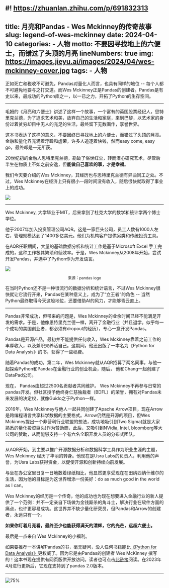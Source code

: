 #! https://zhuanlan.zhihu.com/p/691832313
---
title: 月亮和Pandas - Wes Mckinney的传奇故事
slug: legend-of-wes-mckinney
date: 2024-04-10
categories:
    - 人物
motto: 不要因寻找地上的六便士，而错过了头顶的月亮
lineNumbers: true
img: https://images.jieyu.ai/images/2024/04/wes-mckinney-cover.jpg
tags: 
    - 人物
---

正如死亡和税收不可避免，Pandas对量化人而言，也具有同样的地位 -- 每个人都不可避免地要与之打交道。而Wes Mckinney正是Pandas的创建者。Pandas是有史以来，最成功的Python库之一，以一已之力，开拓了Python的生存空间。

---

毛姆的《月亮和六便士》讲述了这样一个故事，一个富有的英国股票经纪人，思特里克兰德，为了追求艺术和美，放弃自己的生活和家庭，来到巴黎，以艺术家的身份过着贫穷却目中无人的充足的生活，最终留下无数画作，享誉世界。

这本书表达了这样的意义，不要因终日寻找地上的六便士，而错过了头顶的月亮。金融和量化界充满着浮躁和虚荣，许多人追逐着快钱，然而easy come, easy go，最终却是一无所获。

20世纪初的金融人思特里克兰德，勘破了俗世红尘，转而潜心研究艺术，尽管后半生在物质上不如之前安逸，但**能做自己喜欢的事，才是幸福**。

我们今天要介绍的Wes Mckinney，其经历也与思特里克兰德有异曲同工之处。不过，Wes Mckinney在经济上只有很小一段时间没有收入，随后很快就取得了事业上的成功。

![](https://images.jieyu.ai/images/2024/04/wes4.jpg)

---

Wes Mckinney, 大学毕业于MIT，后来拿到了杜克大学的数学和统计学两个博士学位。

他于2007年加入投资管理公司AQR。这是一家巨头公司，员工人数有1000人左右，管理规模达到了1400多亿美元。他们为机构客户提供另类和传统投资工具。

在AQR任职期间，大量的基础数据分析和统计工作是基于Microsoft Excel 手工完成的，这种工作极其繁琐和低效率。于是，Wes Mckinney从2008年开始，尝试开发Pandas，并选中了Python作为开发语言。

<div>
<img src="https://images.jieyu.ai/images/2024/04/pandas-logo.png">
<p style="font-size:12px;text-align:center">来源：pandas logo</p>
</div>


在当时Python还不是一种很流行的数据分析和统计语言，不过Wes Mckinney很快就让它流行开来，Pandas在某种意义上，成为了“立王者”的角色 -- 当然Python最终取得今天这般地位，还要借助AI的风力，才能够青云直上。

---

Pandas非常成功，但带来的问题是，Wes Mckinney的业余时间已经不能满足开发的需求。于是，他像思特里克兰德一样，离开了金融行业（并且退学。似乎每一个成功的美国创业者，都必须有dropout的经历），专心一意开发Pandas。

Pandas是开源产品，最初并不能提供任何收入，Wes Mckinney靠着之前工作的丰厚收入，以及兼职来养活自己。这期间，他还出版了一本名为《Python for Data Analysis》的书，获得了一些稿费。


随着Pandas的成功，第二年，Wes Mckinney就从AQR招募了两名同事，与他一起探索Python和Pandas在金融行业的创业机会，随后， 他和Chang一起创建了DataPad公司。

现在， Pandas由超过2500名贡献者共同维护。 Wes Mckinney不再参与日常的pandas开发。但社区授予他终身仁慈独裁者（BDFL）的荣誉，拥有对Pandas未来发展的决定权，就像Guido之于Python一样。

2016年，Wes Mckinney与他人一起共同创建了Apache Arrow项目，现在Arrow是跨编程语言共享科学数据的主要格式。Arrow仍然是开源的项目，但Wes Mckinney提出一个非营利行业联盟的想法，成功地吸引到Two Sigma(就是大家熟悉的量化投资巨头)作为赞助商，此后，又吸引到NVidia, Intel, bloomberg等大公司的赞助，从而能够支持一个有六名全职开发人员的分布式团队。

---

从AQR开始，到主要以推广开源数据分析和数据科学工具作为职业生涯的主题，Wes Mckinney 经历了华丽的转身。他现在是Usra Labs的负责人，利用他的声誉，为Usra Labs获得资金，以促使开源和创新持续向前发展。

与坐在办公室里日复一日地数着绿纸相比，他显然更享受现在在田纳西纳什维尔的生活，因为他的目标是为这世界增添一份美好：do as much good in the world as I can。

Wes Mckinney的经历是一个传奇，他的成功也为现在想要进入金融行业的新人提供了一个范例：并不一定亲自下场做为金钱厮杀的角斗士，解决行业在软件方面的痛点，也许更容易成功。这世界并不缺少量化研究员，但Pandas和Arrow的创建者，永远只有一个。

**如果你盯着月亮看，最终至少也能获得满天的清辉，它的光芒，远超六便士。**

最后是一点来自 Wes Mckinney的小福利。

如果要推荐一本讲解Pandas的书，毫无疑问，没人任何书籍能比[《Python for Data Analysis》](https://wesmckinney.com/book/)更权威了。因为它是由Pandas的创建者 Wes McKinney 撰写的！这本书现在提供有网页版供开放访问。读者也可点击[此链接](https://wesmckinney.com/book/)阅读。在2023年4月进行更新后，它现在支持到了pandas 2.0版本。

---

![75%](https://wesmckinney.com/book/images/cover.png)
